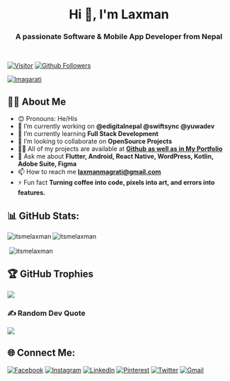<h1 align="center">Hi 👋, I'm Laxman</h1>
<h3 align="center">A passionate Software & Mobile App Developer from Nepal</h3><br>

[![Visitor](https://visitor-badge.laobi.icu/badge?page_id=itsmelaxman)](https://github.com/itsmelaxman) 
[![Github Followers](https://img.shields.io/github/followers/itsmelaxman.svg?style=social&logo=Follow)](https://github.com/itsmelaxman?tab=followers)

<p align="left"> <a href="https://twitter.com/lmagarati" target="blank"><img src="https://img.shields.io/twitter/follow/lmagarati?logo=twitter&style=for-the-badge" alt="lmagarati" /></a> </p>

<!-- <a href="https://stardev.io/developers/itsmelaxman"><img alt="Check out itsmelaxman's profile on stardev.io" src="https://stardev.io/developers/itsmelaxman/badge/languages/global.svg" /></a> -->

## 🙋‍♂️ About Me

- 😊 Pronouns: He/His
- 🔭 I’m currently working on **@edigitalnepal @swiftsync @yuwadev**
- 🌱 I’m currently learning **Full Stack Development**
- 👯 I’m looking to collaborate on **OpenSource Projects**
- 👨‍💻 All of my projects are available at **[Github as well as in My Portfolio](https://magaratilaxman.com.np)**
- 💬 Ask me about **Flutter, Android, React Native, WordPress, Kotlin, Adobe Suite, Figma**
- 📫 How to reach me **laxmanmagrati@gmail.com**
- ⚡ Fun fact **Turning coffee into code, pixels into art, and errors into features.**

## 📊 GitHub Stats:
<p><img align="left" src="https://github-readme-stats.vercel.app/api/top-langs?username=itsmelaxman&show_icons=true&locale=en&layout=compact" alt="itsmelaxman" /></p>

<p><img align="center" src="https://github-readme-streak-stats.herokuapp.com/?user=itsmelaxman&" alt="itsmelaxman" /></p>

<p>&nbsp;<img align="center" src="https://github-readme-stats.vercel.app/api?username=itsmelaxman&show_icons=true&locale=en" alt="itsmelaxman" /></p>

## 🏆 GitHub Trophies
![](https://github-profile-trophy.vercel.app/?username=itsmelaxman&theme=radical&no-frame=false&no-bg=true&margin-w=4)

### ✍️ Random Dev Quote
![](https://quotes-github-readme.vercel.app/api?type=horizontal&theme=radical)

## 🌐 Connect Me:
[![Facebook](https://img.shields.io/badge/Facebook-%231877F2.svg?logo=Facebook&logoColor=white)](https://facebook.com/lmagarati) [![Instagram](https://img.shields.io/badge/Instagram-%23E4405F.svg?logo=Instagram&logoColor=white)](https://instagram.com/lmagarati) [![LinkedIn](https://img.shields.io/badge/LinkedIn-%230077B5.svg?logo=linkedin&logoColor=white)](https://linkedin.com/in/lmagarati) [![Pinterest](https://img.shields.io/badge/Pinterest-%23E60023.svg?logo=Pinterest&logoColor=white)](https://pinterest.com/lmagarati) [![Twitter](https://img.shields.io/badge/Twitter-%231DA1F2.svg?logo=Twitter&logoColor=white)](https://twitter.com/lmagarati) 
[![Gmail](https://img.shields.io/badge/Gmail-%231DA1F2.svg?logo=Gmail&logoColor=white)](mailto:laxmanmagrati@gmail.com) 
